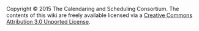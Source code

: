 Copyright © 2015 The Calendaring and Scheduling Consortium. The contents of this wiki are freely available licensed via a [Creative Commons Attribution 3.0 Unported License](http://creativecommons.org/licenses/by/3.0/).